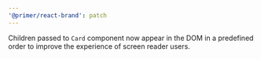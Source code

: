 ```yaml
---
'@primer/react-brand': patch
---
```


Children passed to `Card` component now appear in the DOM in a predefined order to improve the experience of screen reader users.
